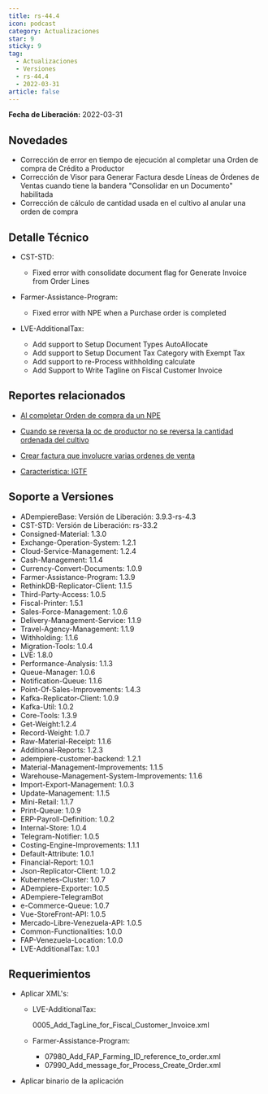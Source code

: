 ```yaml
---
title: rs-44.4
icon: podcast
category: Actualizaciones
star: 9
sticky: 9
tag:
  - Actualizaciones
  - Versiones
  - rs-44.4
  - 2022-03-31
article: false
---
```


**Fecha de Liberación:** 2022-03-31

## Novedades

- Corrección de error en tiempo de ejecución al completar una Orden de compra de Crédito a Productor
- Corrección de Visor para Generar Factura desde Líneas de Órdenes de Ventas cuando tiene la bandera "Consolidar en un Documento" habilitada
- Corrección de cálculo de cantidad usada en el cultivo al anular una orden de compra

## Detalle Técnico

- CST-STD:
  
  - Fixed error with consolidate document flag for Generate Invoice from Order Lines

- Farmer-Assistance-Program:

  - Fixed error with NPE when a Purchase order is completed

- LVE-AdditionalTax:

  - Add support to Setup Document Types AutoAllocate
  - Add support to Setup Document Tax Category with Exempt Tax
  - Add support to re-Process withholding calculate
  - Add Support to Write Tagline on Fiscal Customer Invoice

## Reportes relacionados

- [Al completar Orden de compra da un NPE](https://github.com/erpcya/Control-VEALCA/issues/57)

- [Cuando se reversa la oc de productor no se reversa la cantidad ordenada del cultivo](https://github.com/erpcya/Control-VEALCA/issues/50)

- [Crear factura que involucre varias ordenes de venta](https://github.com/erpcya/Control-VEALCA/issues/56)

- [Característica: IGTF](https://github.com/erpcya/Control-ERPYA/issues/868)

## Soporte a Versiones

- ADempiereBase: Versión de Liberación: 3.9.3-rs-4.3
- CST-STD: Versión de Liberación: rs-33.2
- Consigned-Material: 1.3.0
- Exchange-Operation-System: 1.2.1
- Cloud-Service-Management: 1.2.4
- Cash-Management: 1.1.4
- Currency-Convert-Documents: 1.0.9
- Farmer-Assistance-Program: 1.3.9
- RethinkDB-Replicator-Client: 1.1.5
- Third-Party-Access: 1.0.5
- Fiscal-Printer: 1.5.1
- Sales-Force-Management: 1.0.6
- Delivery-Management-Service: 1.1.9
- Travel-Agency-Management: 1.1.9
- Withholding: 1.1.6
- Migration-Tools: 1.0.4
- LVE: 1.8.0
- Performance-Analysis: 1.1.3
- Queue-Manager: 1.0.6
- Notification-Queue: 1.1.6
- Point-Of-Sales-Improvements: 1.4.3
- Kafka-Replicator-Client: 1.0.9
- Kafka-Util: 1.0.2
- Core-Tools: 1.3.9
- Get-Weight:1.2.4
- Record-Weight: 1.0.7
- Raw-Material-Receipt: 1.1.6
- Additional-Reports: 1.2.3
- adempiere-customer-backend: 1.2.1
- Material-Management-Improvements: 1.1.5
- Warehouse-Management-System-Improvements: 1.1.6
- Import-Export-Management: 1.0.3
- Update-Management: 1.1.5
- Mini-Retail: 1.1.7
- Print-Queue: 1.0.9
- ERP-Payroll-Definition: 1.0.2
- Internal-Store: 1.0.4
- Telegram-Notifier: 1.0.5
- Costing-Engine-Improvements: 1.1.1
- Default-Attribute: 1.0.1
- Financial-Report: 1.0.1
- Json-Replicator-Client: 1.0.2
- Kubernetes-Cluster: 1.0.7
- ADempiere-Exporter: 1.0.5
- ADempiere-TelegramBot
- e-Commerce-Queue: 1.0.7
- Vue-StoreFront-API: 1.0.5
- Mercado-Libre-Venezuela-API: 1.0.5
- Common-Functionalities: 1.0.0
- FAP-Venezuela-Location: 1.0.0
- LVE-AdditionalTax: 1.0.1

## Requerimientos

- Aplicar XML's:

  - LVE-AdditionalTax:

    0005_Add_TagLine_for_Fiscal_Customer_Invoice.xml
  
  - Farmer-Assistance-Program:

    - 07980_Add_FAP_Farming_ID_reference_to_order.xml
    - 07990_Add_message_for_Process_Create_Order.xml

- Aplicar binario de la aplicación
